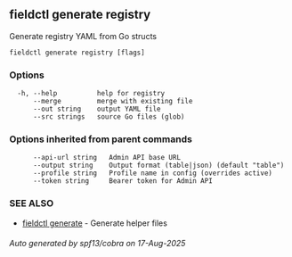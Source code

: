 ## fieldctl generate registry

Generate registry YAML from Go structs

```
fieldctl generate registry [flags]
```

### Options

```
  -h, --help          help for registry
      --merge         merge with existing file
      --out string    output YAML file
      --src strings   source Go files (glob)
```

### Options inherited from parent commands

```
      --api-url string   Admin API base URL
      --output string    Output format (table|json) (default "table")
      --profile string   Profile name in config (overrides active)
      --token string     Bearer token for Admin API
```

### SEE ALSO

* [fieldctl generate](fieldctl_generate.md)	 - Generate helper files

###### Auto generated by spf13/cobra on 17-Aug-2025
